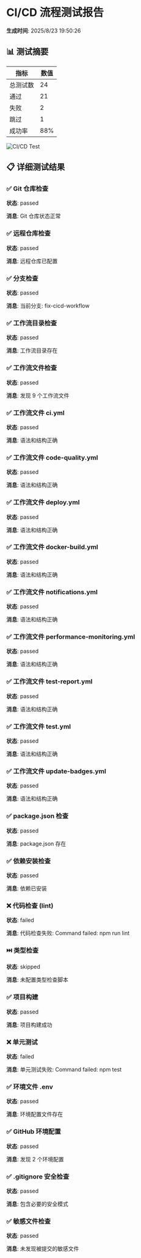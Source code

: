 # CI/CD 流程测试报告

**生成时间**: 2025/8/23 19:50:26

## 📊 测试摘要

| 指标 | 数值 |
|------|------|
| 总测试数 | 24 |
| 通过 | 21 |
| 失败 | 2 |
| 跳过 | 1 |
| 成功率 | 88% |

![CI/CD Test](https://img.shields.io/badge/CI%2FCD%20Test-failing-red)

## 📋 详细测试结果

### ✅ Git 仓库检查

**状态**: passed

**消息**: Git 仓库状态正常

### ✅ 远程仓库检查

**状态**: passed

**消息**: 远程仓库已配置

### ✅ 分支检查

**状态**: passed

**消息**: 当前分支: fix-cicd-workflow

### ✅ 工作流目录检查

**状态**: passed

**消息**: 工作流目录存在

### ✅ 工作流文件检查

**状态**: passed

**消息**: 发现 9 个工作流文件

### ✅ 工作流文件 ci.yml

**状态**: passed

**消息**: 语法和结构正确

### ✅ 工作流文件 code-quality.yml

**状态**: passed

**消息**: 语法和结构正确

### ✅ 工作流文件 deploy.yml

**状态**: passed

**消息**: 语法和结构正确

### ✅ 工作流文件 docker-build.yml

**状态**: passed

**消息**: 语法和结构正确

### ✅ 工作流文件 notifications.yml

**状态**: passed

**消息**: 语法和结构正确

### ✅ 工作流文件 performance-monitoring.yml

**状态**: passed

**消息**: 语法和结构正确

### ✅ 工作流文件 test-report.yml

**状态**: passed

**消息**: 语法和结构正确

### ✅ 工作流文件 test.yml

**状态**: passed

**消息**: 语法和结构正确

### ✅ 工作流文件 update-badges.yml

**状态**: passed

**消息**: 语法和结构正确

### ✅ package.json 检查

**状态**: passed

**消息**: package.json 存在

### ✅ 依赖安装检查

**状态**: passed

**消息**: 依赖已安装

### ❌ 代码检查 (lint)

**状态**: failed

**消息**: 代码检查失败: Command failed: npm run lint

### ⏭️ 类型检查

**状态**: skipped

**消息**: 未配置类型检查脚本

### ✅ 项目构建

**状态**: passed

**消息**: 项目构建成功

### ❌ 单元测试

**状态**: failed

**消息**: 单元测试失败: Command failed: npm test

### ✅ 环境文件 .env

**状态**: passed

**消息**: 环境配置文件存在

### ✅ GitHub 环境配置

**状态**: passed

**消息**: 发现 2 个环境配置

### ✅ .gitignore 安全检查

**状态**: passed

**消息**: 包含必要的安全模式

### ✅ 敏感文件检查

**状态**: passed

**消息**: 未发现被提交的敏感文件

